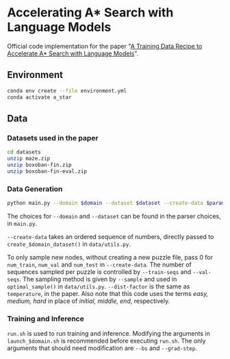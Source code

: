 # Accelerating A* Search with Language Models

Official code implementation for the paper "[A Training Data Recipe to Accelerate A* Search with Language Models](https://arxiv.org/abs/2407.09985)".

## Environment

```bash
conda env create --file environment.yml
conda activate a_star
```

## Data

### Datasets used in the paper
```bash
cd datasets
unzip maze.zip
unzip boxoban-fin.zip
unzip boxoban-fin-eval.zip
```

### Data Generation
```bash
python main.py --domain $domain --dataset $dataset --create-data $parameters --job data_gen
```

The choices for ```--domain``` and ```--dataset``` can be found in the parser choices, in ```main.py```. 

```--create-data``` takes an ordered sequence of numbers, directly passed to ```create_$domain_dataset()``` in ```data/utils.py```.

To only sample new nodes, without creating a new puzzle file, pass 0 for ```num_train```, ```num_val``` and ```num_test``` in ```--create-data```. The number of sequences sampled per puzzle is controlled by ```--train-seqs``` and ```--val-seqs```. The sampling method is given by ```--sample``` and used in ```optimal_sample()``` in ```data/utils.py```. ```--dist-factor``` is the same as ```temperature```, in the paper. Also note that this code uses the terms *easy, medium, hard* in place of *initial, middle, end*, respectively.

### Training and Inference
```run.sh``` is used to run training and inference. Modifying the arguments in ```launch_$domain.sh``` is recommended before executing ```run.sh```. The only arguments that should need modification are ```--bs``` and ```--grad-step```.
